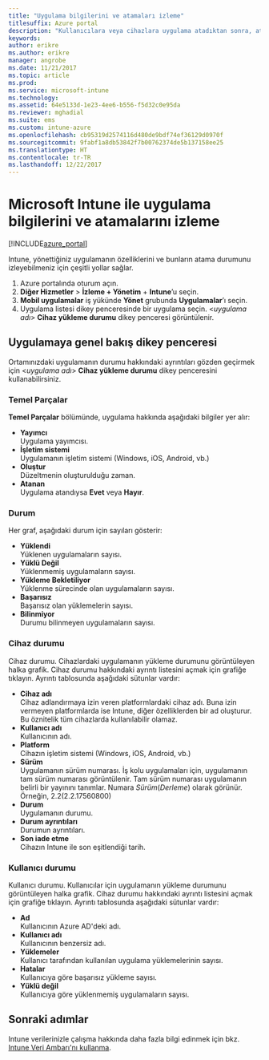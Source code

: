 ```yaml
---
title: "Uygulama bilgilerini ve atamaları izleme"
titlesuffix: Azure portal
description: "Kullanıcılara veya cihazlara uygulama atadıktan sonra, atamanın durumunu izlemenize yardımcı olması için bu bilgileri kullanın."
keywords: 
author: erikre
ms.author: erikre
manager: angrobe
ms.date: 11/21/2017
ms.topic: article
ms.prod: 
ms.service: microsoft-intune
ms.technology: 
ms.assetid: 64e5133d-1e23-4ee6-b556-f5d32c0e95da
ms.reviewer: mghadial
ms.suite: ems
ms.custom: intune-azure
ms.openlocfilehash: cb95319d2574116d480de9bdf74ef36129d0970f
ms.sourcegitcommit: 9fabf1a8db53842f7b00762374de5b137158ee25
ms.translationtype: HT
ms.contentlocale: tr-TR
ms.lasthandoff: 12/22/2017
---
```

# <a name="how-to-monitor-app-information-and-assignments-with-microsoft-intune"></a>Microsoft Intune ile uygulama bilgilerini ve atamalarını izleme

[!INCLUDE[azure_portal](./includes/azure_portal.md)]

Intune, yönettiğiniz uygulamanın özelliklerini ve bunların atama durumunu izleyebilmeniz için çeşitli yollar sağlar.

1. Azure portalında oturum açın.
2. **Diğer Hizmetler** > **İzleme + Yönetim** + **Intune**’u seçin.
3. **Mobil uygulamalar** iş yükünde **Yönet** grubunda **Uygulamalar**’ı seçin.
5. Uygulama listesi dikey penceresinde bir uygulama seçin. <*uygulama adı*> **Cihaz yükleme durumu** dikey penceresi görüntülenir.

## <a name="app-overview-blade"></a>Uygulamaya genel bakış dikey penceresi

Ortamınızdaki uygulamanın durumu hakkındaki ayrıntıları gözden geçirmek için <*uygulama adı*> **Cihaz yükleme durumu** dikey penceresini kullanabilirsiniz.

### <a name="essentials"></a>Temel Parçalar

**Temel Parçalar** bölümünde, uygulama hakkında aşağıdaki bilgiler yer alır:

 - **Yayımcı**  
Uygulama yayımcısı.
 - **İşletim sistemi**  
Uygulamanın işletim sistemi (Windows, iOS, Android, vb.)
 - **Oluştur**  
Düzeltmenin oluşturulduğu zaman.
 - **Atanan**  
Uygulama atandıysa **Evet** veya **Hayır**.

### <a name="status"></a>Durum
Her graf, aşağıdaki durum için sayıları gösterir:

 - **Yüklendi**  
Yüklenen uygulamaların sayısı.
 - **Yüklü Değil**  
Yüklenmemiş uygulamaların sayısı.
 - **Yükleme Bekletiliyor**  
Yüklenme sürecinde olan uygulamaların sayısı.
 - **Başarısız**  
Başarısız olan yüklemelerin sayısı.
 - **Bilinmiyor**  
Durumu bilinmeyen uygulamaların sayısı.

### <a name="device-status"></a>Cihaz durumu

Cihaz durumu. Cihazlardaki uygulamanın yükleme durumunu görüntüleyen halka grafik. Cihaz durumu hakkındaki ayrıntı listesini açmak için grafiğe tıklayın. Ayrıntı tablosunda aşağıdaki sütunlar vardır:

 - **Cihaz adı**  
Cihaz adlandırmaya izin veren platformlardaki cihaz adı. Buna izin vermeyen platformlarda ise Intune, diğer özelliklerden bir ad oluşturur. Bu öznitelik tüm cihazlarda kullanılabilir olamaz.
 - **Kullanıcı adı**  
Kullanıcının adı.
 - **Platform**  
Cihazın işletim sistemi (Windows, iOS, Android, vb.)
 - **Sürüm**  
Uygulamanın sürüm numarası. İş kolu uygulamaları için, uygulamanın tam sürüm numarası görüntülenir. Tam sürüm numarası uygulamanın belirli bir yayınını tanımlar. Numara _Sürüm_(_Derleme_) olarak görünür. Örneğin, 2.2(2.2.17560800)
 - **Durum**  
Uygulamanın durumu.
 - **Durum ayrıntıları**  
Durumun ayrıntıları.
 - **Son iade etme**  
Cihazın Intune ile son eşitlendiği tarih.


### <a name="user-status"></a>Kullanıcı durumu

Kullanıcı durumu. Kullanıcılar için uygulamanın yükleme durumunu görüntüleyen halka grafik. Cihaz durumu hakkındaki ayrıntı listesini açmak için grafiğe tıklayın. Ayrıntı tablosunda aşağıdaki sütunlar vardır:
 - **Ad**  
Kullanıcının Azure AD'deki adı.
 - **Kullanıcı adı**  
Kullanıcının benzersiz adı.
 - **Yüklemeler**  
Kullanıcı tarafından kullanılan uygulama yüklemelerinin sayısı.
 - **Hatalar**  
Kullanıcıya göre başarısız yükleme sayısı.
 - **Yüklü değil**  
Kullanıcıya göre yüklenmemiş uygulamaların sayısı.


## <a name="next-steps"></a>Sonraki adımlar

Intune verilerinizle çalışma hakkında daha fazla bilgi edinmek için bkz. [Intune Veri Ambarı'nı kullanma](reports-nav-create-intune-reports.md).